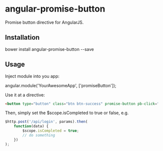 # angular-promise-button

Promise button directive for AngularJS.

## Installation

bower install angular-promise-button --save

## Usage

Inject module into you app:

angular.module('YourAwesomeApp', ['promiseButton']);

Use it at a directive:

``` html
<button type="button" class="btn btn-success" promise-button pb-click="click(args)" pb-completed="isCompleted">Click</button>
```

Then, simply set the $scope.isCompleted to true or false, e.g.

``` javascript
$http.post('/api/login', params).then(
    function(data) {
        $scope.isCompleted = true;
      	// do something
    })
);
```

